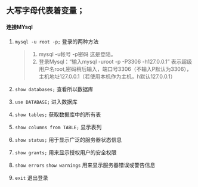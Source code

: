 
## 大写字母代表着变量；
#### 连接MYsql
1.  `mysql -u root -p;` 登录的两种方法

    > 1. mysql -u帐号 -p密码 这是登陆。
    >  2. 登录Mysql：“输入mysql -uroot -p -P3306 -h127.0.0.1”
      表示超级用户名root,密码稍后输入，端口号3306（不输入P默认为3306），
      主机地址127.0.0.1（若使用本机作为主机，h默认127.0.0.1）
      
2. `show databases;` 查看所以数据库 
3. `use DATABASE;` 进入数据库 
4. `show tables;` 获取数据库中的所有表 
5. `show columns from TABLE;` 显示表列 
6. `show status;` 用于显示广泛的服务器状态信息 
7. `show grants;` 用来显示授权用户的安全权限 
8. `show errors` `show warnings` 用来显示服务器错误或警告信息 
9. `exit` 退出登录

  
